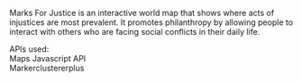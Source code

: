 Marks For Justice is an interactive world map that shows where acts of injustices are most prevalent. It promotes philanthropy by allowing people to interact with others who are facing social conflicts in their daily life.

APIs used: <br>
Maps Javascript API <br>
Markerclustererplus
